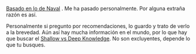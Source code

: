 [Basado en lo de Naval](https://nav.al/reject-advice) . Me ha pasado personalmente. Por alguna extraña razón es así. 

Personalmente si pregunto por recomendaciones, lo guardo y trato de verlo a la brevedad. Aún así hay mucha información en el mundo, por lo que hay que buscar el [Shallow vs Deep Knowledge](Varios/conocimiento/Shallow%20vs%20Deep%20Knowledge.md). No son excluyentes, depende lo que tu busques.


